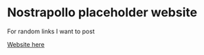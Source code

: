 # Nostrapollo placeholder website

For random links I want to post

[Website here](nostrapollo.github.io)

